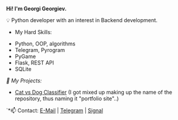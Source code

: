 **Hi!  I'm Georgi Georgiev.**

💡 Python developer with an interest in Backend development.

* My Hard Skills:

- Python, OOP, algorithms
- Telegram, Pyrogram
- PyGame
- Flask, REST API
- SQLite

*📌 My Projects:*

- [Cat vs Dog Classifier](https://github.com/Georgi2K/portfolio-site.git) (I got mixed up making up the name of the repository, thus naming it "portfolio site"..) 

`*📫 Contact: [E-Mail](Georgi2010@web.de) | [Telegram](https://t.me/georgi_k_georgiev) | [Signal](https://signal.me/#eu/IiYxcSsgXdgtzNchI1SZs9FGd8bqY-H6Pyuif6_vdeF1_0VQ0l5J142g1yOmYtjE)
